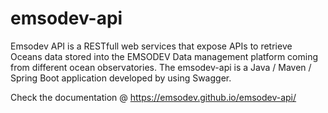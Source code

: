 # emsodev-api
Emsodev API is a RESTfull web services that expose APIs to retrieve Oceans data stored into the EMSODEV Data management platform coming from different ocean observatories.
The emsodev-api is a Java / Maven / Spring Boot application developed by using Swagger.

Check the documentation @ https://emsodev.github.io/emsodev-api/
